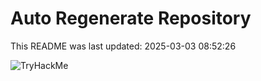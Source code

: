 # Auto Regenerate Repository

This README was last updated: 2025-03-03 08:52:26

 ![TryHackMe](https://tryhackme.com/badge/533634)